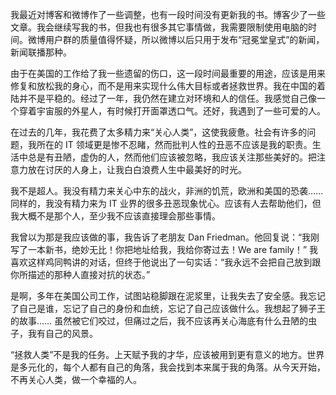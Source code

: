 我最近对博客和微博作了一些调整，也有一段时间没有更新我的书。博客少了一些文章。我会继续写我的书，但我也有很多其它事情做，我需要限制使用电脑的时间。微博用户群的质量值得怀疑，所以微博以后只用于发布“冠冕堂皇式”的新闻，新闻联播那种。

由于在美国的工作给了我一些遗留的伤口，这一段时间最重要的用途，应该是用来修复和放松我的身心，而不是用来实现什么伟大目标或者拯救世界。我在中国的着陆并不是平稳的。经过了一年，我仍然在建立对环境和人的信任。我感觉自己像一个穿着宇宙服的外星人，有时候打开面罩透口气。还好，我遇到了一些可爱的人。

在过去的几年，我花费了太多精力来“关心人类”，这使我疲惫。社会有许多的问题，我所在的 IT 领域更是惨不忍睹，然而批判人性的丑恶不应该是我的职责。生活中总是有丑陋，虚伪的人，然而他们应该被忽略，我应该关注那些美好的。把注意力放在讨厌的人身上，让我白白浪费人生中最美好的时光。

我不是超人。我没有精力来关心中东的战火，非洲的饥荒，欧洲和美国的恐袭…… 同样的，我没有精力来为 IT 业界的很多丑恶现象忧心。应该有人去帮助他们，但我大概不是那个人，至少我不应该直接理会那些事情。

我曾以为那是我应该做的事，我告诉了老朋友 Dan Friedman。他回复说：“我刚写了一本新书，绝妙无比！你把地址给我，我给你寄过去！We are family！” 我喜欢这样鸡同鸭讲的对话，但终于他说出了一句实话：“我永远不会把自己放到跟你所描述的那种人直接对抗的状态。”

是啊，多年在美国公司工作，试图站稳脚跟在泥浆里，让我失去了安全感。我忘记了自己是谁，忘记了自己的身份和血统，忘记了自己应该做什么。我想起了狮子王的故事…… 虽然被它们咬过，但痛过之后，我不应该再关心海底有什么丑陋的虫子，我有自己的风景。

“拯救人类”不是我的任务。上天赋予我的才华，应该被用到更有意义的地方。世界是多元化的，每个人都有自己的角落，我会找到本来属于我的角落。从今天开始，不再关心人类，做一个幸福的人。
